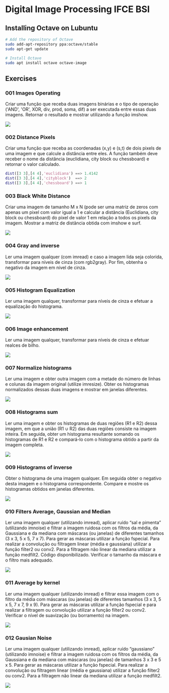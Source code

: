 # Digital Image Processing IFCE BSI

## Installing Octave on Lubuntu

```bash
# Add the repository of Octave
sudo add-apt-repository ppa:octave/stable
sudo apt-get update

# Install Octave
sudo apt install octave octave-image
```

## Exercises

### 001 Images Operating

Criar uma função que receba duas imagens binárias e o tipo de operação ('AND', 'OR', XOR, div, prod, soma, dif) a ser executada entre essas duas imagens. Retornar o resultado e mostrar utilizando a função imshow.

![](001.png)

### 002 Distance Pixels

Criar uma função que receba as coordenadas (x,y) e (s,t) de dois pixels de uma imagem e que calcule a distância entre eles. A função também deve receber o nome da distância (euclidiana, city block ou chessboard) e retornar o valor calculado.

```matlab
dist([3 3],[4 4],'euclidiana') ==> 1.4142
dist([3 3],[4 4],'cityblock')  ==> 2
dist([3 3],[4 4],'chessboard') ==> 1
```

### 003 Black White Distance

Criar uma imagem de tamanho M x N (pode ser uma matriz de zeros com apenas um pixel com valor igual a 1 e calcular a distância (Euclidiana, city block ou chessboard) do pixel de valor 1 em relação a todos os pixels da imagem. Mostrar a matriz de distância obtida com imshow e surf.

![](003.png)

### 004 Gray and inverse

Ler uma imagem qualquer (com imread) e caso a imagem lida seja colorida, transformar para níveis de cinza (com rgb2gray). Por fim, obtenha o negativo da imagem em nível de cinza.

![](004.png)

### 005 Histogram Equalization

Ler uma imagem qualquer, transformar para níveis de cinza e efetuar a equalização do histograma.

![](005.png)

### 006 Image enhancement

Ler uma imagem qualquer, transformar para níveis de cinza e efetuar realces de bilho.

![](006.png)

### 007 Normalize histograms

Ler uma imagem e obter outra imagem com a metade do número de linhas e colunas da imagem original (utilize imresize). Obter os histogramas normalizados dessas duas imagens e mostrar em janelas diferentes.

![](007.png)

### 008 Histograms sum

Ler uma imagem e obter os histogramas de duas regiões (R1 e R2) dessa imagem, em que a união (R1 ∪ R2) das duas regiões consiste na imagem inteira. Em seguida, obter um histograma resultante somando os histogramas de R1 e R2 e compará-lo com o histograma obtido a partir da imagem completa.

![](008.png)

### 009 Histograms of inverse

Obter o histograma de uma imagem qualquer. Em seguida obter o negativo desta imagem e o histograma correspondente. Compare e mostre os histogramas obtidos em janelas diferentes.

![](009.png)

### 010 Filters Average, Gaussian and Median

Ler uma imagem qualquer (utilizando imread), aplicar ruído “sal e pimenta” (utilizando imnoise) e filtrar a imagem ruidosa com os filtros da média, da Gaussiana e da mediana com máscaras (ou janelas) de diferentes tamanhos (3 x 3, 5 x 5, 7 x 7). Para gerar as máscaras utilizar a função fspecial. Para realizar a convolução ou filtragem linear (média e gaussiana) utilizar a função filter2 ou conv2. Para a filtragem não linear da mediana utilizar a função medfilt2. Código disponibilizado. Verificar o tamanho da máscara e o filtro mais adequado.

![](010.png)

### 011 Average by kernel

Ler uma imagem qualquer (utilizando imread) e filtrar essa imagem com o filtro da média
com máscaras (ou janelas) de diferentes tamanhos (3 x 3, 5 x 5, 7 x 7, 9 x 9). Para gerar as
máscaras utilizar a função fspecial e para realizar a filtragem ou convolução utilizar a função
filter2 ou conv2. Verificar o nível de suavização (ou borramento) na imagem.

![](011.png)

### 012 Gausian Noise

Ler uma imagem qualquer (utilizando imread), aplicar ruído “gaussiano” (utilizando
imnoise) e filtrar a imagem ruidosa com os filtros da média, da Gaussiana e da mediana
com máscaras (ou janelas) de tamanhos 3 x 3 e 5 x 5. Para gerar as máscaras utilizar a função
fspecial. Para realizar a convolução ou filtragem linear (média e gaussiana) utilizar a função
filter2 ou conv2. Para a filtragem não linear da mediana utilizar a função medfilt2.

![](012.png)
